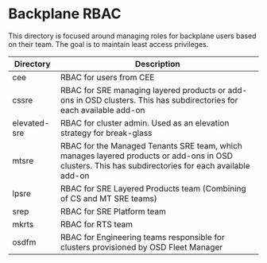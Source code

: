 # Backplane RBAC
This directory is focused around managing roles for backplane users based on their team. The goal is to maintain least access privileges.

| Directory  | Description   |
|---|---|
| cee  | RBAC for users from CEE  |
| cssre  | RBAC for SRE managing layered products or add-ons in OSD clusters. This has subdirectories for each available add-on |
| elevated-sre | RBAC for cluster admin. Used as an elevation strategy for break-glass   |
| mtsre  | RBAC for the Managed Tenants SRE team, which manages layered products or add-ons in OSD clusters. This has subdirectories for each available add-on |
| lpsre | RBAC for SRE Layered Products team (Combining of CS and MT SRE teams) |
| srep  | RBAC for SRE Platform team  |
| mkrts | RBAC for RTS team |
| osdfm | RBAC for Engineering teams responsible for clusters provisioned by OSD Fleet Manager |

